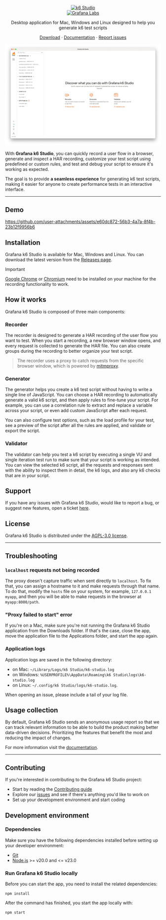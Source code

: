 <p align="center">
  <a href="https://grafana.com/products/cloud/k6/">
    <picture>
      <source media="(prefers-color-scheme: dark)" srcset="assets/logo-dark-theme.svg">
      <source media="(prefers-color-scheme: light)" srcset="assets/logo.svg">
      <img src="assets/logo.svg" alt="k6 Studio" width="210" height="210" />
    </picture>
    <br>
    <picture>
      <source media="(prefers-color-scheme: dark)" srcset="assets/grafana-labs-dark-theme.svg">
      <source media="(prefers-color-scheme: light)" srcset="assets/grafana-labs.svg">
      <img src="assets/grafana-labs.svg" alt="Grafana Labs" width="210" />
    </picture>
    <br>
  </a>
</p>

<p align="center">Desktop application for Mac, Windows and Linux designed to help you generate k6 test scripts</p>

<p align="center">
    <a href="https://github.com/grafana/k6-studio/releases">Download</a> ·
    <a href="https://grafana.com/docs/k6-studio/set-up/install/">Documentation</a> ·
    <a href="https://github.com/grafana/k6-studio/issues">Report issues</a>
</p>

<p align="center">
  <img src="assets/k6-studio-screenshot.png" alt="k6 Studio" width="600" />
</p>

With **Grafana k6 Studio**, you can quickly record a user flow in a browser, generate and inspect a HAR recording, customize your test script using predefined or custom rules, and test and debug your script to ensure it's working as expected.

The goal is to provide **a seamless experience** for generating k6 test scripts, making it easier for anyone to create performance tests in an interactive interface.

---

## Demo

https://github.com/user-attachments/assets/e60dc872-56b3-4a7a-8f4b-23b12f9956b6

## Installation

Grafana k6 Studio is available for Mac, Windows and Linux. You can download the latest version from the [Releases page](https://github.com/grafana/k6-studio/releases).

> [!IMPORTANT]  
> [Google Chrome](https://www.google.com/chrome/browser-tools/) or [Chromium](https://www.chromium.org/Home/) need to be installed on your machine for the recording functionality to work.

## How it works

Grafana k6 Studio is composed of three main components:

### Recorder

The recorder is designed to generate a HAR recording of the user flow you want to test. When you start a recording, a new browser window opens, and every request is collected to generate the HAR file. You can also create groups during the recording to better organize your test script.

> The recorder uses a proxy to catch requests from the specific browser window, which is powered by [mitmproxy](https://github.com/mitmproxy/mitmproxy).

### Generator

The generator helps you create a k6 test script without having to write a single line of JavaScript.
You can choose a HAR recording to automatically generate a valid k6 script, and then apply rules to fine-tune your script. For example, you can use a correlation rule to extract and replace a variable across your script, or even add custom JavaScript after each request.

You can also configure test options, such as the load profile for your test, see a preview of the script after all the rules are applied, and validate or export the script.

### Validator

The validator can help you test a k6 script by executing a single VU and single iteration test run to make sure that your script is working as intended.
You can view the selected k6 script, all the requests and responses sent with the ability to inspect them in detail, the k6 logs, and also any k6 checks that are in your script.

## Support

If you have any issues with Grafana k6 Studio, would like to report a bug, or suggest new features, open a ticket [here](https://github.com/grafana/k6-studio/issues).

## License

Grafana k6 Studio is distributed under the [AGPL-3.0 license](https://github.com/grafana/k6-studio/blob/master/LICENSE).

---

## Troubleshooting

### `localhost` requests not being recorded

The proxy doesn't capture traffic when sent directly to `localhost`. To fix that, you can assign a hostname to it and make requests through that name.
To do that, modify the `hosts` file on your system, for example, `127.0.0.1 myapp`, and then you will be able to make requests in the browser at `myapp:8000/path`.

### "Proxy failed to start" error

If you're on a Mac, make sure you're not running the Grafana k6 Studio application from the Downloads folder. If that's the case, close the app, move the application file to the Applications folder, and start the app again.

### Application logs

Application logs are saved in the following directory:

- on Mac: `~/Library/Logs/k6 Studio/k6-studio.log`
- on Windows: `%USERPROFILE%\AppData\Roaming\k6 Studio\logs\k6-studio.log`
- on Linux: `~/.config/k6 Studio/logs/k6-studio.log`.

When opening an issue, please include a tail of your log file.

## Usage collection

By default, Grafana k6 Studio sends an anonymous usage report so that we can track relevant information to be able to build the product making better data-driven decisions. Prioritizing the features that benefit the most and reducing the impact of changes.

For more information visit the [documentation](https://grafana.com/docs/k6-studio/set-up/usage-collection/).

---

## Contributing

If you're interested in contributing to the Grafana k6 Studio project:

- Start by reading the [Contributing guide](CONTRIBUTING.md)
- Explore our [issues](https://github.com/grafana/k6-studio/issues) and see if there's anything you'd like to work on
- Set up your development environment and start coding

## Development environment

### Dependencies

Make sure you have the following dependencies installed before setting up your developer environment:

- [Git](https://git-scm.com/downloads)
- [Node.js](https://nodejs.org/en/download/) >= v20.0 and <= v23.0

### Run Grafana k6 Studio locally

Before you can start the app, you need to install the related dependencies:

```
npm install
```

After the command has finished, you start the app locally with:

```
npm start
```

